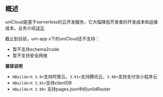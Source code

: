 ## 概述

uniCloud是基于serverless的云开发服务，它大幅降低开发者的开发成本和运维成本。业务介绍[详见](https://doc.dcloud.net.cn/uniCloud/)

截止到目前，uni-app x下的uniCloud还不支持：

- 暂不支持schema2code
- 暂不支持安全网络

**兼容说明**

- `HBuilderX 3.9+`支持阿里云，`3.91+`支持腾讯云，`3.98+`支持支付宝小程序云
- `HBuilderX 3.91+`支持clientDB
- `HBuilderX 3.99+` 支持pages.json中的uniIdRouter

<!-- UTSUNICLOUDAPIJSON.uniCloud_props.description -->

<!-- UTSUNICLOUDAPIJSON.uniCloud_props.param -->

<!-- UTSUNICLOUDAPIJSON.uniCloud_props.returnValue -->

<!-- UTSUNICLOUDAPIJSON.uniCloud_props.compatibility -->

<!-- UTSUNICLOUDAPIJSON.uniCloud_props.tutorial -->
